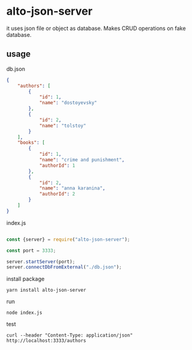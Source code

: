 # alto-json-server

it uses json file or object as database. Makes CRUD operations on fake database.

## usage

db.json

```json
{
    "authors": [
        {
            "id": 1,
            "name": "dostoyevsky"
        },
        {
            "id": 2,
            "name": "tolstoy"
        }
    ],
    "books": [
        {
            "id": 1,
            "name": "crime and punishment",
            "authorId": 1
        },
        {
            "id": 2,
            "name": "anna karanina",
            "authorId": 2
        }
    ]
}

```

index.js

```js

const {server} = require("alto-json-server");

const port = 3333;

server.startServer(port);
server.connectDbFromExternal("./db.json");

```

install package

`yarn install alto-json-server`

run

`node index.js`

test

`curl --header "Content-Type: application/json" http://localhost:3333/authors`
